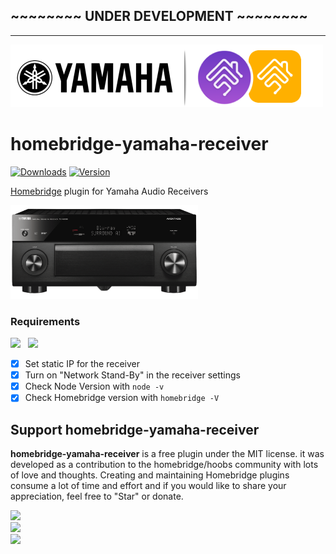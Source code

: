 ## ~~~~~~~~ UNDER DEVELOPMENT ~~~~~~~~
______________


<img src="branding/yamaha_homebridge.png" width="500px">

# homebridge-yamaha-receiver

[![Downloads](https://img.shields.io/npm/dt/homebridge-yamaha-receiver.svg?color=critical)](https://www.npmjs.com/package/homebridge-yamaha-receiver)
[![Version](https://img.shields.io/npm/v/homebridge-yamaha-receiver)](https://www.npmjs.com/package/homebridge-yamaha-receiver)<br>
<!-- [![verified-by-homebridge](https://badgen.net/badge/homebridge/verified/purple)](https://github.com/homebridge/homebridge/wiki/Verified-Plugins) [![Homebridge Discord](https://img.shields.io/discord/432663330281226270?color=728ED5&logo=discord&label=discord)](https://discord.gg/7DyabQ6)<br>
[![certified-hoobs-plugin](https://badgen.net/badge/HOOBS/Certified/yellow)](https://plugins.hoobs.org?ref=10876) [![hoobs-support](https://badgen.net/badge/HOOBS/Support/yellow)](https://support.hoobs.org?ref=10876) -->

[Homebridge](https://github.com/nfarina/homebridge) plugin for Yamaha Audio Receivers


  <img src="branding/product.png" width="300">

### Requirements


<img src="https://img.shields.io/badge/node-%3E%3D10.17-brightgreen"> &nbsp;
<img src="https://img.shields.io/badge/homebridge-%3E%3D1.1.6-brightgreen">

- [x] Set static IP for the receiver
- [x] Turn on "Network Stand-By" in the receiver settings
- [X] Check Node Version with `node -v`
- [X] Check Homebridge version with `homebridge -V`

## Support homebridge-yamaha-receiver

**homebridge-yamaha-receiver** is a free plugin under the MIT license. it was developed as a contribution to the homebridge/hoobs community with lots of love and thoughts.
Creating and maintaining Homebridge plugins consume a lot of time and effort and if you would like to share your appreciation, feel free to "Star" or donate.

<a target="blank" href="https://www.paypal.me/nitaybz"><img src="https://img.shields.io/badge/PayPal-Donate-blue.svg?logo=paypal"/></a><br>
<a target="blank" href="https://www.patreon.com/nitaybz"><img src="https://img.shields.io/badge/PATREON-Become a patron-red.svg?logo=patreon"/></a><br>
<a target="blank" href="https://ko-fi.com/nitaybz"><img src="https://img.shields.io/badge/Ko--Fi-Buy%20me%20a%20coffee-29abe0.svg?logo=ko-fi"/></a>